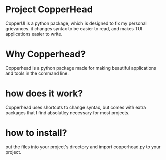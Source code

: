 # Project CopperHead
CopperUI is a python package, which is designed to fix my personal grievances. it changes syntax to be easier to read, and makes TUI applications easier to write.

<h1>Why Copperhead?</h1>
Copperhead is a python package made for making beautiful applications and tools in the command line. 

<h1>how does it work?</h1>
Copperhead uses shortcuts to change syntax, but comes with extra packages that I find absolutley necessary for most projects.

<h1>how to install?</h1>

put the files into your project's directory and import copperhead.py to your project.
